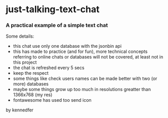 # just-talking-text-chat
### A practical example of a simple text chat
Some details:
- this chat use only one database with the jsonbin api
- this has made to practice (and for fun), more technical concepts referring to online chats or databases will not be covered, at least not in this project
- the chat is refreshed every 5 secs
- keep the respect
- some things like check users names can be made better with two (or more) databases
- maybe some things grow up too much in resolutions greatter than 1366x768 (my res)
- fontawesome has used too send icon

by kennedfer
